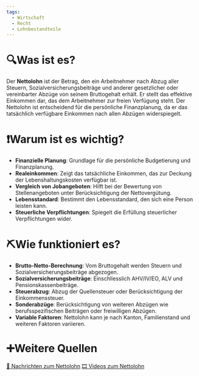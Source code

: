 ```yaml
---
tags:
  - Wirtschaft
  - Recht
  - Lohnbestandteile
---
```

# 🔍Was ist es?
Der **Nettolohn** ist der Betrag, den ein Arbeitnehmer nach Abzug aller Steuern, Sozialversicherungsbeiträge und anderer gesetzlicher oder vereinbarter Abzüge von seinem Bruttogehalt erhält. Er stellt das effektive Einkommen dar, das dem Arbeitnehmer zur freien Verfügung steht. Der Nettolohn ist entscheidend für die persönliche Finanzplanung, da er das tatsächlich verfügbare Einkommen nach allen Abzügen widerspiegelt.

# ❗Warum ist es wichtig?
- **Finanzielle Planung**: Grundlage für die persönliche Budgetierung und Finanzplanung.
- **Realeinkommen**: Zeigt das tatsächliche Einkommen, das zur Deckung der Lebenshaltungskosten verfügbar ist.
- **Vergleich von Jobangeboten**: Hilft bei der Bewertung von Stellenangeboten unter Berücksichtigung der Nettovergütung.
- **Lebensstandard**: Bestimmt den Lebensstandard, den sich eine Person leisten kann.
- **Steuerliche Verpflichtungen**: Spiegelt die Erfüllung steuerlicher Verpflichtungen wider.

# ⛏Wie funktioniert es?
- **Brutto-Netto-Berechnung**: Vom Bruttogehalt werden Steuern und Sozialversicherungsbeiträge abgezogen.
- **Sozialversicherungsbeiträge**: Einschliesslich AHV/IV/EO, ALV und Pensionskassenbeiträge.
- **Steuerabzug**: Abzug der Quellensteuer oder Berücksichtigung der Einkommenssteuer.
- **Sonderabzüge**: Berücksichtigung von weiteren Abzügen wie berufsspezifischen Beiträgen oder freiwilligen Abzügen.
- **Variable Faktoren**: Nettolohn kann je nach Kanton, Familienstand und weiteren Faktoren variieren.

# ➕Weitere Quellen
[📄 Nachrichten zum Nettolohn](https://www.google.com/search?q=Nettolohn&tbm=nws)
[🎞 Videos zum Nettolohn](https://www.google.com/search?q=Nettolohn&tbm=vid)